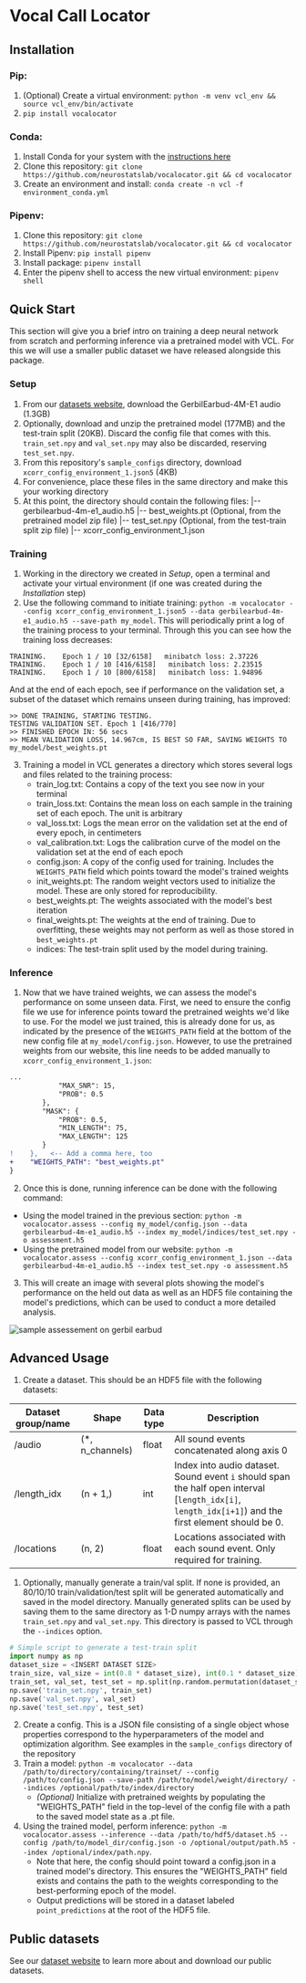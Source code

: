 # Vocal Call Locator

## Installation

### Pip:
1. (Optional) Create a virtual environment: `python -m venv vcl_env && source vcl_env/bin/activate`
2. `pip install vocalocator`

### Conda:
1. Install Conda for your system with the [instructions here](https://docs.anaconda.com/free/miniconda/#quick-command-line-install)
2. Clone this repository: `git clone https://github.com/neurostatslab/vocalocator.git && cd vocalocator`
3. Create an environment and install: `conda create -n vcl -f environment_conda.yml`

### Pipenv:
1. Clone this repository: `git clone https://github.com/neurostatslab/vocalocator.git && cd vocalocator`
2. Install Pipenv: `pip install pipenv`
3. Install package: `pipenv install`
4. Enter the pipenv shell to access the new virtual environment: `pipenv shell`


## Quick Start
This section will give you a brief intro on training a deep neural network from scratch and performing inference via a pretrained model with VCL. For this we will use a smaller public dataset we have released alongside this package.
### Setup
1. From our [datasets website](https://users.flatironinstitute.org/~atanelus/), download the GerbilEarbud-4M-E1 audio (1.3GB)
2. Optionally, download and unzip the pretrained model (177MB) and the test-train split (20KB). Discard the config file that comes with this. `train_set.npy` and `val_set.npy` may also be discarded, reserving `test_set.npy`.
3. From this repository's `sample_configs` directory, download `xcorr_config_environment_1.json5` (4KB)
4. For convenience, place these files in the same directory and make this your working directory
5. At this point, the directory should contain the following files:
|-- gerbilearbud-4m-e1_audio.h5
|-- best_weights.pt (Optional, from the pretrained model zip file)
|-- test_set.npy (Optional, from the test-train split zip file)
|-- xcorr_config_environment_1.json

### Training
1. Working in the directory we created in _Setup_, open a terminal and activate your virtual environment (if one was created during the _Installation_ step)
2. Use the following command to initiate training: `python -m vocalocator --config xcorr_config_environment_1.json5 --data gerbilearbud-4m-e1_audio.h5 --save-path my_model`. This will periodically print a log of the training process to your terminal. Through this you can see how the training loss decreases:
```
TRAINING. 	 Epoch 1 / 10 [32/6158]   minibatch loss: 2.37226
TRAINING. 	 Epoch 1 / 10 [416/6158]   minibatch loss: 2.23515
TRAINING. 	 Epoch 1 / 10 [800/6158]   minibatch loss: 1.94896
```
And at the end of each epoch, see if performance on the validation set, a subset of the dataset which remains unseen during training, has improved:
```
>> DONE TRAINING, STARTING TESTING.
TESTING VALIDATION SET. Epoch 1 [416/770]
>> FINISHED EPOCH IN: 56 secs
>> MEAN VALIDATION LOSS, 14.967cm, IS BEST SO FAR, SAVING WEIGHTS TO my_model/best_weights.pt
```
3. Training a model in VCL generates a directory which stores several logs and files related to the training process:
   * train_log.txt: Contains a copy of the text you see now in your terminal
   * train_loss.txt: Contains the mean loss on each sample in the training set of each epoch. The unit is arbitrary
   * val_loss.txt: Logs the mean error on the validation set at the end of every epoch, in centimeters
   * val_calibration.txt: Logs the calibration curve of the model on the validation set at the end of each epoch
   * config.json: A copy of the config used for training. Includes the `WEIGHTS_PATH` field which points toward the model's trained weights
   * init_weights.pt: The random weight vectors used to initialize the model. These are only stored for reproducibility.
   * best_weights.pt: The weights associated with the model's best iteration
   * final_weights.pt: The weights at the end of training. Due to overfitting, these weights may not perform as well as those stored in `best_weights.pt`
   * indices: The test-train split used by the model during training.
### Inference
1. Now that we have trained weights, we can assess the model's performance on some unseen data. First, we need to ensure the config file we use for inference points toward the pretrained weights we'd like to use. For the model we just trained, this is already done for us, as indicated by the presence of the `WEIGHTS_PATH` field at the bottom of the new config file at `my_model/config.json`. However, to use the pretrained weights from our website, this line needs to be added manually to `xcorr_config_environment_1.json`:
```diff
...
            "MAX_SNR": 15,
            "PROB": 0.5
        },
        "MASK": {
            "PROB": 0.5,
            "MIN_LENGTH": 75,
            "MAX_LENGTH": 125
        }
!    },   <-- Add a comma here, too
+    "WEIGHTS_PATH": "best_weights.pt"
}
```
2. Once this is done, running inference can be done with the following command:
  * Using the model trained in the previous section: `python -m vocalocator.assess --config my_model/config.json --data gerbilearbud-4m-e1_audio.h5 --index my_model/indices/test_set.npy -o assessment.h5`
  * Using the pretrained model from our website: `python -m vocalocator.assess --config xcorr_config_environment_1.json --data gerbilearbud-4m-e1_audio.h5 --index test_set.npy -o assessment.h5`
3. This will create an image with several plots showing the model's performance on the held out data as well as an HDF5 file containing the model's predictions, which can be used to conduct a more detailed analysis.

![sample assessement on gerbil earbud](https://users.flatironinstitute.org/~atanelus/res/sample_assessment.png)




## Advanced Usage
1. Create a dataset. This should be an HDF5 file with the following datasets:

| Dataset group/name | Shape             | Data type | Description                                                                                                                                    |
|--------------------|-------------------|-----------|------------------------------------------------------------------------------------------------------------------------------------------------|
| /audio     | (*, n_channels) | float     | All sound events concatenated along axis 0                                                                                                     |
| /length_idx           | (n + 1,)          | int       | Index into audio dataset. Sound event `i` should span the half open interval [`length_idx[i]`, `length_idx[i+1]`) and the first element should be 0. |
| /locations         | (n, 2)            | float     | Locations associated with each sound event. Only required for training.                                                                        |
1. Optionally, manually generate a train/val split. If none is provided, an 80/10/10 train/validation/test split will be generated automatically and saved in the model directory. Manually generated splits can be used by saving them to the same directory as 1-D numpy arrays with the names `train_set.npy` and `val_set.npy`. This directory is passed to VCL through the `--indices` option.
```python
# Simple script to generate a test-train split
import numpy as np
dataset_size = <INSERT DATASET SIZE>
train_size, val_size = int(0.8 * dataset_size), int(0.1 * dataset_size)
train_set, val_set, test_set = np.split(np.random.permutation(dataset_size), [train_size, train_size + val_size])
np.save('train_set.npy', train_set)
np.save('val_set.npy', val_set)
np.save('test_set.npy', test_set)
```
2. Create a config. This is a JSON file consisting of a single object whose properties correspond to the hyperparameters of the model and optimization algorithm. See examples in the `sample_configs` directory of the repository
3. Train a model: `python -m vocalocator --data /path/to/directory/containing/trainset/ --config /path/to/config.json --save-path /path/to/model/weight/directory/ --indices /optional/path/to/index/directory`
   *  _(Optional)_ Initialize with pretrained weights by populating the "WEIGHTS_PATH" field in the top-level of the config file with a path to the saved model state as a .pt file.
5. Using the trained model, perform inference: `python -m vocalocator.assess --inference --data /path/to/hdf5/dataset.h5 --config /path/to/model_dir/config.json -o /optional/output/path.h5 --index /optional/index/path.npy`.
   * Note that here, the config should point toward a config.json in a trained model's directory. This ensures the "WEIGHTS_PATH" field exists and contains the path to the weights corresponding to the best-performing epoch of the model.  
   * Output predictions will be stored in a dataset labeled `point_predictions` at the root of the HDF5 file.

## Public datasets
See our [dataset website](https://users.flatironinstitute.org/~atanelus/) to learn more about and download our public datasets.
